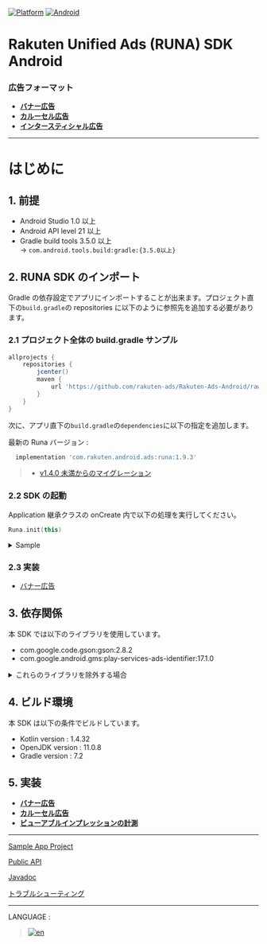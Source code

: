 <div id="top"></div>

[![Platform](http://img.shields.io/badge/platform-Android-brightgreen.svg?style=flat)](https://developer.android.com)
[![Android](http://img.shields.io/badge/support-API_Level_15+-blue.svg?style=flat)](https://developer.android.com)

# Rakuten Unified Ads (RUNA) SDK Android

### 広告フォーマット

- **[バナー広告](./bannerads/README.md)**
- **[カルーセル広告](./carouselads/README.md)**
- **[インタースティシャル広告](./interstitialads/README.md)**

---

# はじめに

<div id="prerequisites"></div>

## 1. 前提

- Android Studio 1.0 以上
- Android API level 21 以上
- Gradle build tools 3.5.0 以上<br>-> `com.android.tools.build:gradle:{3.5.0以上}`

<div id="import_sdk"></div>

## 2. RUNA SDK のインポート

Gradle の依存設定でアプリにインポートすることが出来ます。プロジェクト直下の`build.gradle`の repositories に以下のように参照先を追加する必要があります。

### 2.1 プロジェクト全体の build.gradle サンプル

```groovy
allprojects {
    repositories {
        jcenter()
        maven {
            url 'https://github.com/rakuten-ads/Rakuten-Ads-Android/raw/master/maven'
        }
    }
}
```

次に、アプリ直下の`build.gradle`の`dependencies`に以下の指定を追加します。

最新の Runa バージョン :

```groovy
  implementation 'com.rakuten.android.ads:runa:1.9.3'
```

> - [v1.4.0 未満からのマイグレーション](./migration/README.md)

### 2.2 SDK の起動

Application 継承クラスの onCreate 内で以下の処理を実行してください。

```kotlin
Runa.init(this)
```

<details>
<summary>Sample</summary>

```kotlin
class Application : Application() {

    override fun onCreate() {
        super.onCreate()
        Runa.init(this)
    }
}
```

</details>

### 2.3 実装

- [バナー広告](./bannerads/README.md)

## 3. 依存関係

本 SDK では以下のライブラリを使用しています。

- com.google.code.gson:gson:2.8.2
- com.google.android.gms:play-services-ads-identifier:17.1.0

<details>
<summary>これらのライブラリを除外する場合</summary>

既に同ライブラリを利用している場合、以下の記述で除外し競合を回避することが出来ます。<br>

```
implementation("com.rakuten.android.ads:runa:X.X.X") {
    exclude group: "com.google.android.gms", module: "play-services-ads-identifier"
    exclude group: "com.google.code.gson", module: "gson"
}
```

> - X.X.X : お使いのバージョン
>
> - ※ 既にご利用され重複する場合には[`exclude`](https://docs.gradle.org/current/javadoc/org/gradle/api/artifacts/ModuleDependency.html#exclude-java.util.Map-)で除外してください。

</details>

## 4. ビルド環境

本 SDK は以下の条件でビルドしています。

- Kotlin version : 1.4.32
- OpenJDK version : 11.0.8
- Gradle version : 7.2

## 5. 実装

- **[バナー広告](./bannerads/README.md)**
- **[カルーセル広告](./carouselads/README.md)**
- **[ビューアブルインプレッションの計測](./viewability/README.md)**

---

[Sample App Project](https://github.com/rakuten-ads/Rakuten-Ads-Android-Sample)

[Public API](./api/README.md)

[Javadoc](https://rakuten-ads.github.io/products/runa/android/javadoc/index.html)

[トラブルシューティング](./troubleshoot/README.md)

---

LANGUAGE :

> [![en](/doc/img/lang/en.png)](/README.md#top)
